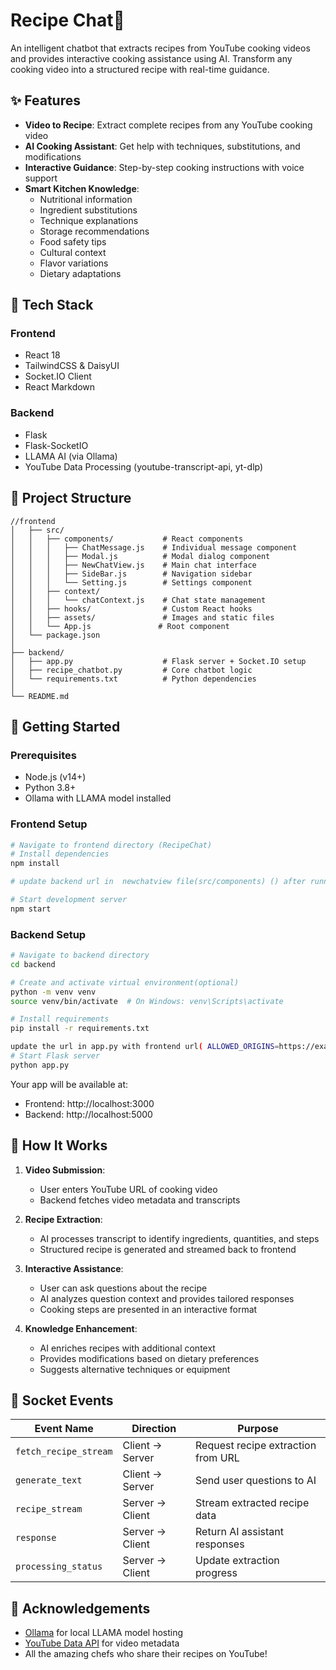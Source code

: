 # Recipe Chat🍳

An intelligent chatbot that extracts recipes from YouTube cooking videos and provides interactive cooking assistance using AI. Transform any cooking video into a structured recipe with real-time guidance.

## ✨ Features

- **Video to Recipe**: Extract complete recipes from any YouTube cooking video
- **AI Cooking Assistant**: Get help with techniques, substitutions, and modifications
- **Interactive Guidance**: Step-by-step cooking instructions with voice support
- **Smart Kitchen Knowledge**:
  - Nutritional information
  - Ingredient substitutions
  - Technique explanations
  - Storage recommendations
  - Food safety tips
  - Cultural context
  - Flavor variations
  - Dietary adaptations

## 🧰 Tech Stack

### Frontend
- React 18
- TailwindCSS & DaisyUI
- Socket.IO Client
- React Markdown

### Backend
- Flask
- Flask-SocketIO
- LLAMA AI (via Ollama)
- YouTube Data Processing (youtube-transcript-api, yt-dlp)

## 📂 Project Structure

```
//frontend
│   ├── src/
│   │   ├── components/           # React components
│   │   │   ├── ChatMessage.js    # Individual message component
│   │   │   ├── Modal.js          # Modal dialog component  
│   │   │   ├── NewChatView.js    # Main chat interface
│   │   │   ├── SideBar.js        # Navigation sidebar
│   │   │   └── Setting.js        # Settings component
│   │   ├── context/
│   │   │   └── chatContext.js    # Chat state management
│   │   ├── hooks/                # Custom React hooks
│   │   ├── assets/               # Images and static files
│   │   └── App.js               # Root component
│   └── package.json
│
├── backend/
│   ├── app.py                    # Flask server + Socket.IO setup
│   ├── recipe_chatbot.py         # Core chatbot logic
│   └── requirements.txt          # Python dependencies
│
└── README.md
```

## 🚀 Getting Started

### Prerequisites

- Node.js (v14+)
- Python 3.8+
- Ollama with LLAMA model installed

### Frontend Setup

```bash
# Navigate to frontend directory (RecipeChat)
# Install dependencies
npm install

# update backend url in  newchatview file(src/components) () after running the backend 

# Start development server
npm start
```

### Backend Setup

```bash
# Navigate to backend directory
cd backend

# Create and activate virtual environment(optional)
python -m venv venv
source venv/bin/activate  # On Windows: venv\Scripts\activate

# Install requirements
pip install -r requirements.txt

update the url in app.py with frontend url( ALLOWED_ORIGINS=https://example.com,http://localhost:3000)
# Start Flask server
python app.py


```

Your app will be available at:
- Frontend: http://localhost:3000
- Backend: http://localhost:5000

## 🔄 How It Works

1. **Video Submission**:
   - User enters YouTube URL of cooking video
   - Backend fetches video metadata and transcripts

2. **Recipe Extraction**:
   - AI processes transcript to identify ingredients, quantities, and steps
   - Structured recipe is generated and streamed back to frontend

3. **Interactive Assistance**:
   - User can ask questions about the recipe
   - AI analyzes question context and provides tailored responses
   - Cooking steps are presented in an interactive format

4. **Knowledge Enhancement**:
   - AI enriches recipes with additional context
   - Provides modifications based on dietary preferences
   - Suggests alternative techniques or equipment

## 💬 Socket Events

| Event Name | Direction | Purpose |
|------------|-----------|---------|
| `fetch_recipe_stream` | Client → Server | Request recipe extraction from URL |
| `generate_text` | Client → Server | Send user questions to AI |
| `recipe_stream` | Server → Client | Stream extracted recipe data |
| `response` | Server → Client | Return AI assistant responses |
| `processing_status` | Server → Client | Update extraction progress |



## 🙏 Acknowledgements

- [Ollama](https://ollama.ai/) for local LLAMA model hosting
- [YouTube Data API](https://developers.google.com/youtube/v3) for video metadata
- All the amazing chefs who share their recipes on YouTube!
